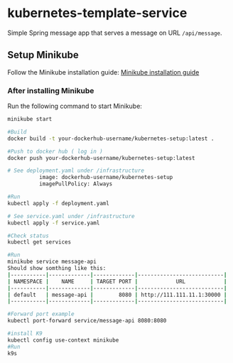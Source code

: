 # kubernetes-template-service

Simple Spring message app that serves a message on URL `/api/message`.

## Setup Minikube

Follow the Minikube installation guide:
[Minikube installation guide](https://minikube.sigs.k8s.io/docs/start/?arch=%2Fmacos%2Farm64%2Fstable%2Fhomebrew)

### After installing Minikube
Run the following command to start Minikube:
```bash
minikube start

#Build
docker build -t your-dockerhub-username/kubernetes-setup:latest . 

#Push to docker hub ( log in )
docker push your-dockerhub-username/kubernetes-setup:latest                        

# See deployment.yaml under /infrastructure 
          image: dockerhub-username/kubernetes-setup
          imagePullPolicy: Always

#Run
kubectl apply -f deployment.yaml

# See service.yaml under /infrastructure
kubectl apply -f service.yaml

#Check status 
kubectl get services

#Run
minikube service message-api
Should show somthing like this: 
|-----------|-------------|-------------|---------------------------|
| NAMESPACE |    NAME     | TARGET PORT |            URL            |
|-----------|-------------|-------------|---------------------------|
| default   | message-api |        8080 | http://111.111.11.1:30000 |
|-----------|-------------|-------------|---------------------------|

#Forward port example
kubectl port-forward service/message-api 8080:8080

#install K9 
kubectl config use-context minikube
#Run
k9s





